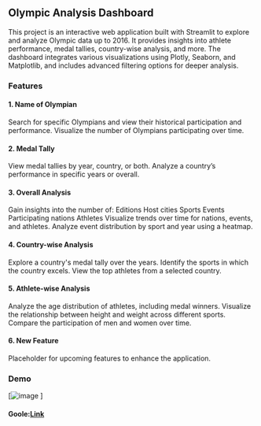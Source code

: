 ## Olympic Analysis Dashboard
This project is an interactive web application built with Streamlit to explore and analyze Olympic data up to 2016. It provides insights into athlete performance, medal tallies, country-wise analysis, and more. The dashboard integrates various visualizations using Plotly, Seaborn, and Matplotlib, and includes advanced filtering options for deeper analysis.

### Features
#### 1. Name of Olympian
Search for specific Olympians and view their historical participation and performance.
Visualize the number of Olympians participating over time.
#### 2. Medal Tally
View medal tallies by year, country, or both.
Analyze a country’s performance in specific years or overall.
#### 3. Overall Analysis
Gain insights into the number of:
Editions
Host cities
Sports
Events
Participating nations
Athletes
Visualize trends over time for nations, events, and athletes.
Analyze event distribution by sport and year using a heatmap.
#### 4. Country-wise Analysis
Explore a country's medal tally over the years.
Identify the sports in which the country excels.
View the top athletes from a selected country.
#### 5. Athlete-wise Analysis
Analyze the age distribution of athletes, including medal winners.
Visualize the relationship between height and weight across different sports.
Compare the participation of men and women over time.
#### 6. New Feature
Placeholder for upcoming features to enhance the application.

### Demo
[![image](https://github.com/user-attachments/assets/d2b0d1fa-6399-47a6-9ec7-ff994243d61e)
]
#### Goole:[Link](http://localhost:8502/)
